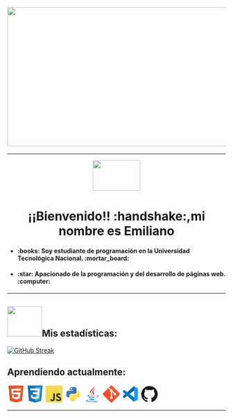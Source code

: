 
<div align="center">
    <img src="https://user-images.githubusercontent.com/74038190/213910845-af37a709-8995-40d6-be59-724526e3c3d7.gif" width="900" height="320"> 
</div>

---


<div align="center">
 <img src="https://user-images.githubusercontent.com/74038190/240906093-9be4d344-6782-461a-b5a6-32a07bf7b34e.gif" width="110" height="70"> <h1>¡¡Bienvenido!! :handshake:,mi nombre es Emiliano   </h1> 
</div>


- <h4>:books: Soy estudiante de programación en la Universidad Tecnológica Nacional. :mortar_board:</h4>
- <h4>:star: Apacionado de la programación y del desarrollo de páginas web. :computer:</h4>

---

<h2> <img src="https://user-images.githubusercontent.com/74038190/242390692-0b335028-1d3d-4ee5-b5b3-a373d499be7e.gif" width="80" height="70">Mis estadísticas: </h2>

[![GitHub Streak](http://github-readme-streak-stats.herokuapp.com?user=EmilianoGrossi&theme=github-dark&hide_border=verdadero&locale=es)](https://git.io/streak-stats)

<div align= "left">
  <h2>Aprendiendo actualmente:</h2>
    <div>
      <img src="https://github.com/devicons/devicon/blob/master/icons/html5/html5-original.svg" title= "HTML" width="40" height="40">
      <img src="https://github.com/devicons/devicon/blob/master/icons/css3/css3-original.svg" title= "CSS" width="40" height="40">
      <img src="https://github.com/devicons/devicon/blob/master/icons/javascript/javascript-original.svg" title= "Javascript" width="40" height="40">
      <img src="https://github.com/devicons/devicon/blob/master/icons/python/python-original.svg" title= "Pyhton" width="40" height="40">
      <img src="https://github.com/devicons/devicon/blob/master/icons/java/java-original.svg" title= "Java" width="40" height="40">
      <img src="https://github.com/devicons/devicon/blob/master/icons/git/git-original.svg" title= "Git" width="40" height="40">
      <img src="https://github.com/vscode-icons/vscode-icons/blob/master/icons/file_type_vscode.svg" title= "Visual Studio Code" width="40" height="40">
      <img src="https://github.com/devicons/devicon/blob/master/icons/github/github-original.svg" title= "Github" width="40" height="40">
  </div>

---
